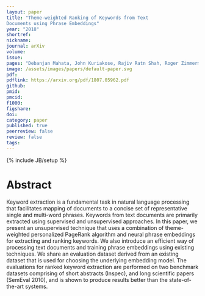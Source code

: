 ```yaml
---
layout: paper
title: "Theme-weighted Ranking of Keywords from Text
Documents using Phrase Embeddings"
year: "2018"
shortref: 
nickname: 
journal: arXiv
volume: 
issue: 
pages: "Debanjan Mahata, John Kuriakose, Rajiv Ratn Shah, Roger Zimmerman, John R. Talburt"
image: /assets/images/papers/default-paper.svg
pdf: 
pdflink: https://arxiv.org/pdf/1807.05962.pdf
github:
pmid: 
pmcid: 
f1000: 
figshare: 
doi: 
category: paper
published: true
peerreview: false
review: false
tags: 
---
```

{% include JB/setup %}

# Abstract 

Keyword extraction is a fundamental task in natural
language processing that facilitates mapping of documents to
a concise set of representative single and multi-word phrases.
Keywords from text documents are primarily extracted using
supervised and unsupervised approaches. In this paper, we
present an unsupervised technique that uses a combination of
theme-weighted personalized PageRank algorithm and neural
phrase embeddings for extracting and ranking keywords. We
also introduce an efficient way of processing text documents and
training phrase embeddings using existing techniques. We share
an evaluation dataset derived from an existing dataset that is used
for choosing the underlying embedding model. The evaluations
for ranked keyword extraction are performed on two benchmark
datasets comprising of short abstracts (Inspec), and long scientific
papers (SemEval 2010), and is shown to produce results better
than the state-of-the-art systems.